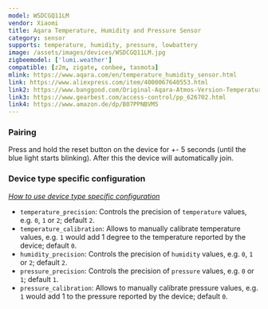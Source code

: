 ```yaml
---
model: WSDCGQ11LM
vendor: Xiaomi
title: Aqara Temperature, Humidity and Pressure Sensor
category: sensor
supports: temperature, humidity, pressure, lowbattery
image: /assets/images/devices/WSDCGQ11LM.jpg
zigbeemodel: ['lumi.weather']
compatible: [z2m, zigate, conbee, tasmota]
mlink: https://www.aqara.com/en/temperature_humidity_sensor.html
link: https://www.aliexpress.com/item/4000067640553.html
link2: https://www.banggood.com/Original-Aqara-Atmos-Version-Temperature-Humidity-Sensor-Smart-Home-Thermometer-Hygrometer-p-1148666.html
link3: https://www.gearbest.com/access-control/pp_626702.html
link4: https://www.amazon.de/dp/B07PPNBVM5
---
```


### Pairing
Press and hold the reset button on the device for +- 5 seconds (until the blue light starts blinking).
After this the device will automatically join.


### Device type specific configuration
*[How to use device type specific configuration](https://www.zigbee2mqtt.io/information/configuration)*


* `temperature_precision`: Controls the precision of `temperature` values, e.g. `0`, `1` or `2`; default `2`.
* `temperature_calibration`: Allows to manually calibrate temperature values, e.g. `1` would add 1 degree to the temperature reported by the device; default `0`.
* `humidity_precision`: Controls the precision of `humidity` values, e.g. `0`, `1` or `2`; default `2`.
* `pressure_precision`: Controls the precision of `pressure` values, e.g. `0` or `1`; default `1`.
* `pressure_calibration`: Allows to manually calibrate pressure values, e.g. `1` would add 1 to the pressure reported by the device; default `0`. 
